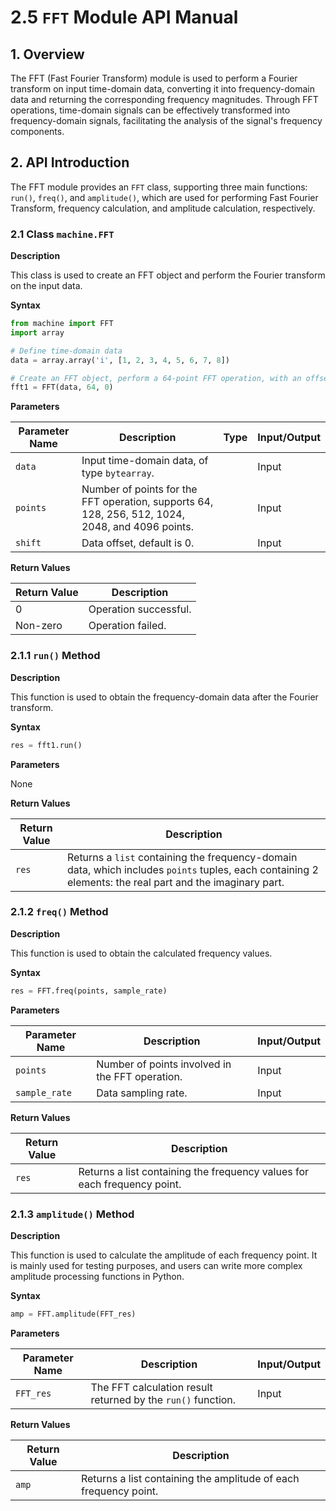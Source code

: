 # 2.5 `FFT` Module API Manual

## 1. Overview

The FFT (Fast Fourier Transform) module is used to perform a Fourier transform on input time-domain data, converting it into frequency-domain data and returning the corresponding frequency magnitudes. Through FFT operations, time-domain signals can be effectively transformed into frequency-domain signals, facilitating the analysis of the signal's frequency components.

## 2. API Introduction

The FFT module provides an `FFT` class, supporting three main functions: `run()`, `freq()`, and `amplitude()`, which are used for performing Fast Fourier Transform, frequency calculation, and amplitude calculation, respectively.

### 2.1 Class `machine.FFT`

**Description**

This class is used to create an FFT object and perform the Fourier transform on the input data.

**Syntax**

```python
from machine import FFT
import array

# Define time-domain data
data = array.array('i', [1, 2, 3, 4, 5, 6, 7, 8])

# Create an FFT object, perform a 64-point FFT operation, with an offset of 0
fft1 = FFT(data, 64, 0)
```

**Parameters**

| Parameter Name | Description                                          | Type   | Input/Output |
|----------------|------------------------------------------------------|--------|--------------|
| `data`         | Input time-domain data, of type `bytearray`.         |        | Input        |
| `points`       | Number of points for the FFT operation, supports 64, 128, 256, 512, 1024, 2048, and 4096 points. |        | Input        |
| `shift`        | Data offset, default is 0.                           |        | Input        |

**Return Values**

| Return Value | Description           |
|--------------|-----------------------|
| 0            | Operation successful. |
| Non-zero     | Operation failed.     |

### 2.1.1 `run()` Method

**Description**

This function is used to obtain the frequency-domain data after the Fourier transform.

**Syntax**

```python
res = fft1.run()
```

**Parameters**

None

**Return Values**

| Return Value | Description                                               |
|--------------|-----------------------------------------------------------|
| `res`        | Returns a `list` containing the frequency-domain data, which includes `points` tuples, each containing 2 elements: the real part and the imaginary part. |

### 2.1.2 `freq()` Method

**Description**

This function is used to obtain the calculated frequency values.

**Syntax**

```python
res = FFT.freq(points, sample_rate)
```

**Parameters**

| Parameter Name | Description             | Input/Output |
|----------------|-------------------------|--------------|
| `points`       | Number of points involved in the FFT operation. | Input        |
| `sample_rate`  | Data sampling rate.     | Input        |

**Return Values**

| Return Value | Description                          |
|--------------|--------------------------------------|
| `res`        | Returns a list containing the frequency values for each frequency point. |

### 2.1.3 `amplitude()` Method

**Description**

This function is used to calculate the amplitude of each frequency point. It is mainly used for testing purposes, and users can write more complex amplitude processing functions in Python.

**Syntax**

```python
amp = FFT.amplitude(FFT_res)
```

**Parameters**

| Parameter Name | Description                         | Input/Output |
|----------------|-------------------------------------|--------------|
| `FFT_res`      | The FFT calculation result returned by the `run()` function. | Input        |

**Return Values**

| Return Value | Description                          |
|--------------|--------------------------------------|
| `amp`        | Returns a list containing the amplitude of each frequency point. |
